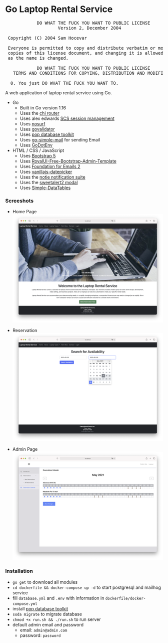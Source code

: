 # Go Laptop Rental Service

<pre>
            DO WHAT THE FUCK YOU WANT TO PUBLIC LICENSE
                    Version 2, December 2004

 Copyright (C) 2004 Sam Hocevar <sam@hocevar.net>

 Everyone is permitted to copy and distribute verbatim or modified
 copies of this license document, and changing it is allowed as long
 as the name is changed.

            DO WHAT THE FUCK YOU WANT TO PUBLIC LICENSE
   TERMS AND CONDITIONS FOR COPYING, DISTRIBUTION AND MODIFICATION

  0. You just DO WHAT THE FUCK YOU WANT TO.
</pre>

A web application of laptop rental service using Go.

- Go
  - Built in Go version 1.16
  - Uses the [chi router](https://github.com/go-chi/chi)
  - Uses alex edwards [SCS session management](https://github.com/alexedwards/scs)
  - Uses [nosurf](https://github.com/justinas/nosurf)
  - Uses [govalidator](https://github.com/asaskevich/govalidator)
  - Uses [pop database toolkit](https://github.com/gobuffalo/pop)
  - Uses [go-simple-mail](https://github.com/xhit/go-simple-mail) for sending Email
  - Uses [GoDotEnv](https://github.com/joho/godotenv)
- HTML / CSS / JavaScript
  - Uses [Bootstrap 5](https://getbootstrap.jp/)
  - Uses [RoyalUI-Free-Bootstrap-Admin-Template](https://github.com/BootstrapDash/RoyalUI-Free-Bootstrap-Admin-Template)
  - Uses [Foundation for Emails 2](https://get.foundation/emails.html)
  - Uses [vanillajs-datepicker](https://github.com/mymth/vanillajs-datepicker)
  - Uses the [notie notification suite](https://github.com/jaredreich/notie)
  - Uses the [sweetalert2 modal](https://sweetalert2.github.io/)
  - Uses [Simple-DataTables](https://github.com/fiduswriter/Simple-DataTables)

### Screeshots

- Home Page
  ![home](https://github.com/kaitolucifer/go-laptop-rental-web-app/blob/main/demo/home.png)

- Reservation
  ![reservation](https://github.com/kaitolucifer/go-laptop-rental-web-app/blob/main/demo/reservation.png)

- Admin Page
  ![admin](https://github.com/kaitolucifer/go-laptop-rental-web-app/blob/main/demo/admin.png)

### Installation

- `go get` to download all modules
- `cd dockerfile && docker-compose up -d` to start postgresql and mailhog service
- fill `database.yml` and `.env` with information in `dockerfile/docker-compose.yml`
- install [pop database toolkit](https://github.com/gobuffalo/pop)
- `soda migrate` to migrate database
- `chmod +x run.sh && ./run.sh` to run server
- default admin email and password
  - email: `admin@admin.com`
  - password: `password`
